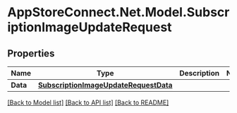 # AppStoreConnect.Net.Model.SubscriptionImageUpdateRequest

## Properties

Name | Type | Description | Notes
------------ | ------------- | ------------- | -------------
**Data** | [**SubscriptionImageUpdateRequestData**](SubscriptionImageUpdateRequestData.md) |  | 

[[Back to Model list]](../README.md#documentation-for-models) [[Back to API list]](../README.md#documentation-for-api-endpoints) [[Back to README]](../README.md)

